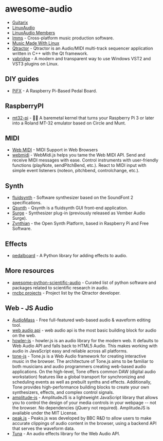 # awesome-audio

- [Guitarix](https://guitarix.org/)
- [LinuxAudio](http://linuxaudio.org)
- [LinuxAudio Members](http://linuxaudio.org/members.html)
- [lmms](https://github.com/LMMS/lmms) - Cross-platform music production software.
- [Music Made With Linux](https://wiki.linuxaudio.org/apps/categories/music_made_with_linux)
- [Qtractor](http://qtractor.org/) - Qtractor is an Audio/MIDI multi-track sequencer application written in C++ with the Qt framework.
- [yabridge](https://github.com/robbert-vdh/yabridge) - A modern and transparent way to use Windows VST2 and VST3 plugins on Linux.

## DIY guides
- [PiFX](https://medium.com/@atippy83/guitarix-the-pi-dle-board-8d6298ca8e42) - A Raspberry Pi-Based Pedal Board.

## RaspberryPI
- [mt32-pi](https://github.com/dwhinham/mt32-pi) - 🎹🎶 A baremetal kernel that turns your Raspberry Pi 3 or later into a Roland MT-32 emulator based on Circle and Munt.

## MIDI
- [Web MIDI](https://www.midi.org/17-the-mma/99-web-midi) - MIDI Support in Web Browsers
- [webmidi](https://github.com/djipco/webmidi) - WebMidi.js helps you tame the Web MIDI API. Send and receive MIDI messages with ease. Control instruments with user-friendly functions (playNote, sendPitchBend, etc.). React to MIDI input with simple event listeners (noteon, pitchbend, controlchange, etc.).

## Synth
- [fluidsynth](https://github.com/FluidSynth/fluidsynth) - Software synthesizer based on the SoundFont 2 specifications.
- [Qsynth](https://qsynth.sourceforge.io/) - Qsynth is a fluidsynth GUI front-end application.
- [Surge](https://github.com/surge-synthesizer/surge) - Synthesizer plug-in (previously released as Vember Audio Surge).
- [Zynthian](https://zynthian.org/) - the Open Synth Platform, based in Raspberry Pi and Free Software.

## Effects
- [pedalboard](https://github.com/spotify/pedalboard) - A Python library for adding effects to audio.

## More resources
- [awesome-python-scientific-audio](https://github.com/faroit/awesome-python-scientific-audio) - Curated list of python software and packages related to scientific research in audio.
- [rncbc projects](https://www.rncbc.org/drupal/node/13) - Project list by the Qtractor developer.

## Web - JS Audio
- [AudioMass](https://github.com/pkalogiros/AudioMass) - Free full-featured web-based audio & waveform editing tool.
- [web audio api](https://developer.mozilla.org/en-US/docs/Web/API/Web_Audio_API) - web audio api is the most basic building block for audio on the web.
- [howler-js](https://github.com/goldfire/howler.js) - howler.js is an audio library for the modern web. It defaults to Web Audio API and falls back to HTML5 Audio. This makes working with audio in JavaScript easy and reliable across all platforms.
- [tone-js](https://tonejs.github.io/) - Tone.js is a Web Audio framework for creating interactive music in the browser. The architecture of Tone.js aims to be familiar to both musicians and audio programmers creating web-based audio applications. On the high-level, Tone offers common DAW (digital audio workstation) features like a global transport for synchronizing and scheduling events as well as prebuilt synths and effects. Additionally, Tone provides high-performance building blocks to create your own synthesizers, effects, and complex control signals.
- [amplitude-js](https://github.com/521dimensions/amplitudejs) - AmplitudeJS is a lightweight JavaScript library that allows you to control the design of your media controls in your webpage -- not the browser. No dependencies (jQuery not required). AmplitudeJS is available under the MIT License.
- [peak.js](https://github.com/bbc/peaks.js) - Peaks.js was developed by BBC R&D to allow users to make accurate clippings of audio content in the browser, using a backend API that serves the waveform data.
- [Tuna](https://github.com/Theodeus/tuna) - An audio effects library for the Web Audio API.
